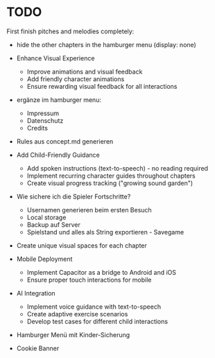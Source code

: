 TODO
====

First finish pitches and melodies completely:

- hide the other chapters in the hamburger menu (display: none)

- Enhance Visual Experience
    - Improve animations and visual feedback
    - Add friendly character animations
    - Ensure rewarding visual feedback for all interactions


- ergänze im hamburger menu:
    - Impressum
    - Datenschutz
    - Credits


- Rules aus concept.md generieren


- Add Child-Friendly Guidance
    - Add spoken instructions (text-to-speech) - no reading required
    - Implement recurring character guides throughout chapters
    - Create visual progress tracking ("growing sound garden")

- Wie sichere ich die Spieler Fortschritte? 
    - Usernamen generieren beim ersten Besuch
    - Local storage 
    - Backup auf Server
    - Spielstand und alles als String exportieren - Savegame 

- Create unique visual spaces for each chapter

- Mobile Deployment
    - Implement Capacitor as a bridge to Android and iOS
    - Ensure proper touch interactions for mobile
- AI Integration
    - Implement voice guidance with text-to-speech
    - Create adaptive exercise scenarios
    - Develop test cases for different child interactions

- Hamburger Menü mit Kinder-Sicherung

- Cookie Banner